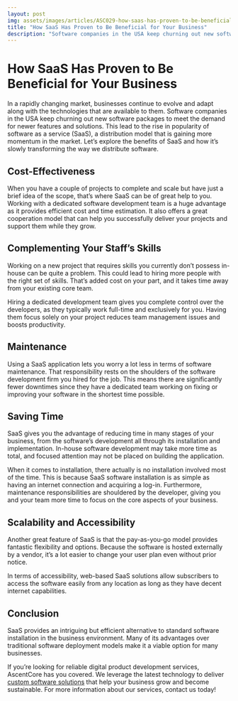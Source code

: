 ```yaml
---
layout: post
img: assets/images/articles/ASC029-how-saas-has-proven-to-be-beneficial-for-your-business.jpg
title: "How SaaS Has Proven to Be Beneficial for Your Business"
description: "Software companies in the USA keep churning out new software packages to meet the demand for newer features and solutions. This lead to the rise in popularity of software as a service (SaaS), a distribution model that is gaining more momentum in the market. Let’s explore the benefits of SaaS and how it’s slowly transforming the way we distribute software."
---
```


# How SaaS Has Proven to Be Beneficial for Your Business

In a rapidly changing market, businesses continue to evolve and adapt along with the technologies that are available to them. Software companies in the USA keep churning out new software packages to meet the demand for newer features and solutions. This lead to the rise in popularity of software as a service (SaaS), a distribution model that is gaining more momentum in the market. Let’s explore the benefits of SaaS and how it’s slowly transforming the way we distribute software.

## Cost-Effectiveness

When you have a couple of projects to complete and scale but have just a brief idea of the scope, that’s where SaaS can be of great help to you. Working with a dedicated software development team is a huge advantage as it provides efficient cost and time estimation. It also offers a great cooperation model that can help you successfully deliver your projects and support them while they grow.

## Complementing Your Staff’s Skills

Working on a new project that requires skills you currently don’t possess in-house can be quite a problem. This could lead to hiring more people with the right set of skills. That’s added cost on your part, and it takes time away from your existing core team.

Hiring a dedicated development team gives you complete control over the developers, as they typically work full-time and exclusively for you. Having them focus solely on your project reduces team management issues and boosts productivity.

## Maintenance

Using a SaaS application lets you worry a lot less in terms of software maintenance. That responsibility rests on the shoulders of the software development firm you hired for the job. This means there are significantly fewer downtimes since they have a dedicated team working on fixing or improving your software in the shortest time possible.

## Saving Time

SaaS gives you the advantage of reducing time in many stages of your business, from the software’s development all through its installation and implementation. In-house software development may take more time as total, and focused attention may not be placed on building the application.

When it comes to installation, there actually is no installation involved most of the time. This is because SaaS software installation is as simple as having an internet connection and acquiring a log-in. Furthermore, maintenance responsibilities are shouldered by the developer, giving you and your team more time to focus on the core aspects of your business.

## Scalability and Accessibility

Another great feature of SaaS is that the pay-as-you-go model provides fantastic flexibility and options. Because the software is hosted externally by a vendor, it’s a lot easier to change your user plan even without prior notice. 

In terms of accessibility, web-based SaaS solutions allow subscribers to access the software easily from any location as long as they have decent internet capabilities.

## Conclusion

SaaS provides an intriguing but efficient alternative to standard software installation in the business environment. Many of its advantages over traditional software deployment models make it a viable option for many businesses.

If you’re looking for reliable digital product development services, AscentCore has you covered. We leverage the latest technology to deliver [custom software solutions](https://www.ascentcore.com/work.html) that help your business grow and become sustainable. For more information about our services, contact us today!
